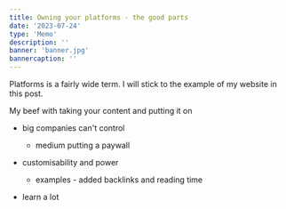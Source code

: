 ```yaml
---
title: Owning your platforms - the good parts
date: '2023-07-24'
type: 'Memo'
description: ''
banner: 'banner.jpg'
bannercaption: ''
---
```


Platforms is a fairly wide term. I will stick to the example of my website in this post.

My beef with taking your content and putting it on 

- big companies can't control
	- medium putting a paywall

- customisability and power
	- examples - added backlinks and reading time

- learn a lot